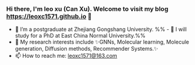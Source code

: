 ### Hi there, I'm leo xu (Can Xu). Welcome to visit my blog <https://leoxc1571.github.io> 👋

- 🔭 I’m a postgraduate at Zhejiang Gongshang University.
%% - 🌱 I will study for a PhD at East China Normal University.%%
- 🤔 My research interests include ✨GNNs, Molecular learning, Molecule generation, Diffusion methods, Recommender Systems.✨
- 📫 How to reach me: leoxc1571@163.com

<!--
**LEOXC1571/LEOXC1571** is a ✨ _special_ ✨ repository because its `README.md` (this file) appears on your GitHub profile.

Here are some ideas to get you started:

- 🔭 I’m currently working on ...
- 🌱 I’m currently learning ...
- 👯 I’m looking to collaborate on ...
- 🤔 I’m looking for help with ...
- 💬 Ask me about ...
- 📫 How to reach me: ...
- 😄 Pronouns: ...
- ⚡ Fun fact: ...
-->
